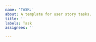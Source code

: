 ```yaml
---
name: 'TASK:'
about: A template for user story tasks.
title: ''
labels: Task
assignees: ''

---
```



